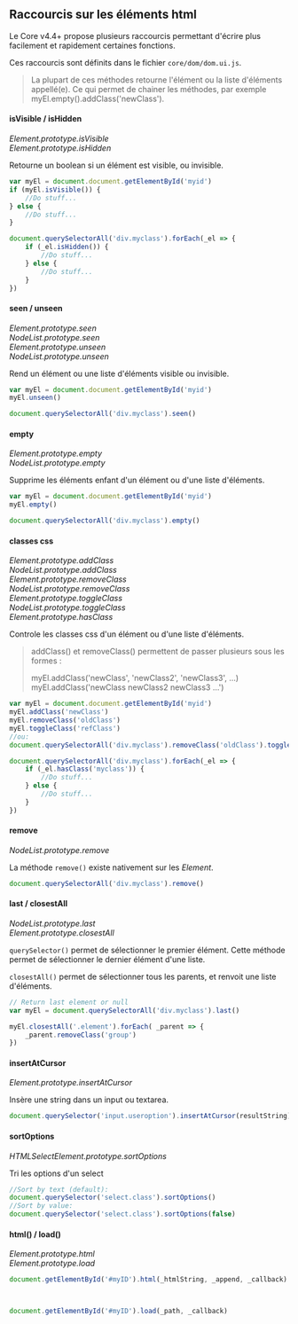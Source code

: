 ## Raccourcis sur les éléments html

Le Core v4.4+ propose plusieurs raccourcis permettant d'écrire plus facilement et rapidement certaines fonctions.

Ces raccourcis sont définits dans le fichier `core/dom/dom.ui.js`.

> La plupart de ces méthodes retourne l'élément ou la liste d'éléments appellé(e). Ce qui permet de chainer les méthodes, par exemple myEl.empty().addClass('newClass').

#### isVisible / isHidden

*Element.prototype.isVisible*  
*Element.prototype.isHidden*

Retourne un boolean si un élément est visible, ou invisible.

````js
var myEl = document.document.getElementById('myid')
if (myEl.isVisible()) {
    //Do stuff...
} else {
    //Do stuff...
}

document.querySelectorAll('div.myclass').forEach(_el => {
    if (_el.isHidden()) {
        //Do stuff...
    } else {
        //Do stuff...
    }
})
````

#### seen / unseen

*Element.prototype.seen*  
*NodeList.prototype.seen*  
*Element.prototype.unseen*  
*NodeList.prototype.unseen*  

Rend un élément ou une liste d'éléments visible ou invisible.

````js
var myEl = document.document.getElementById('myid')
myEl.unseen()

document.querySelectorAll('div.myclass').seen()
````

#### empty

*Element.prototype.empty*  
*NodeList.prototype.empty*

Supprime les éléments enfant d'un élément ou d'une liste d'éléments.

````js
var myEl = document.document.getElementById('myid')
myEl.empty()

document.querySelectorAll('div.myclass').empty()
````

#### classes css

*Element.prototype.addClass*  
*NodeList.prototype.addClass*  
*Element.prototype.removeClass*  
*NodeList.prototype.removeClass*  
*Element.prototype.toggleClass*  
*NodeList.prototype.toggleClass*  
*Element.prototype.hasClass*  

Controle les classes css d'un élément ou d'une liste d'éléments.

> addClass() et removeClass() permettent de passer plusieurs sous les formes :
> 
> myEl.addClass('newClass', 'newClass2', 'newClass3', ...)
> myEl.addClass('newClass newClass2 newClass3 ...')

````js
var myEl = document.document.getElementById('myid')
myEl.addClass('newClass')
myEl.removeClass('oldClass')
myEl.toggleClass('refClass')
//ou:
document.querySelectorAll('div.myclass').removeClass('oldClass').toggleClass('refClass').addClass('newClass')

document.querySelectorAll('div.myclass').forEach(_el => {
    if (_el.hasClass('myclass')) {
        //Do stuff...
    } else {
        //Do stuff...
    }
})
````

#### remove

*NodeList.prototype.remove* 

La méthode `remove()` existe nativement sur les *Element*.

````js
document.querySelectorAll('div.myclass').remove()
````

#### last / closestAll

*NodeList.prototype.last*  
*Element.prototype.closestAll*

`querySelector()` permet de sélectionner le premier élément. Cette méthode permet de sélectionner le dernier élément d'une liste.

`closestAll()` permet de sélectionner tous les parents, et renvoit une liste d'éléments.

````js
// Return last element or null
var myEl = document.querySelectorAll('div.myclass').last()

myEl.closestAll('.element').forEach( _parent => {
    _parent.removeClass('group')
})
````

#### insertAtCursor

*Element.prototype.insertAtCursor* 

Insère une string dans un input ou textarea.

````js
document.querySelector('input.useroption').insertAtCursor(resultString)
````

#### sortOptions

*HTMLSelectElement.prototype.sortOptions* 

Tri les options d'un select

````js
//Sort by text (default):
document.querySelector('select.class').sortOptions()
//Sort by value:
document.querySelector('select.class').sortOptions(false)
````

#### html() / load()

*Element.prototype.html*  
*Element.prototype.load*  

````js
document.getElementById('#myID').html(_htmlString, _append, _callback)



document.getElementById('#myID').load(_path, _callback)


````
